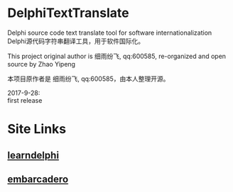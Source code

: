 # DelphiTextTranslate
Delphi source code text translate tool for software internationalization<br>
Delphi源代码字符串翻译工具，用于软件国际化。<br>

This project original author is 细雨纷飞, qq:600585, re-organized and open source by Zhao Yipeng

本项目原作者是 细雨纷飞, qq:600585，由本人整理开源。

2017-9-28:<br>
first release<br>



# Site Links
	
## [learndelphi](//learndelphi.org)

## [embarcadero](//embarcadero.com)
